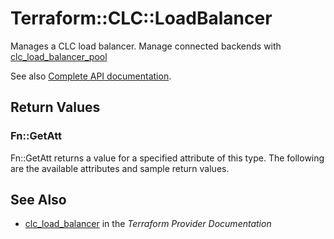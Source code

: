 # Terraform::CLC::LoadBalancer

Manages a CLC load balancer. Manage connected backends with [clc_load_balancer_pool](load_balancer_pool.html)

See also [Complete API documentation](https://www.ctl.io/api-docs/v2/#shared-load-balancer).

## Return Values

### Fn::GetAtt

Fn::GetAtt returns a value for a specified attribute of this type. The following are the available attributes and sample return values.

## See Also

* [clc_load_balancer](https://www.terraform.io/docs/providers/clc/r/load_balancer.html) in the _Terraform Provider Documentation_